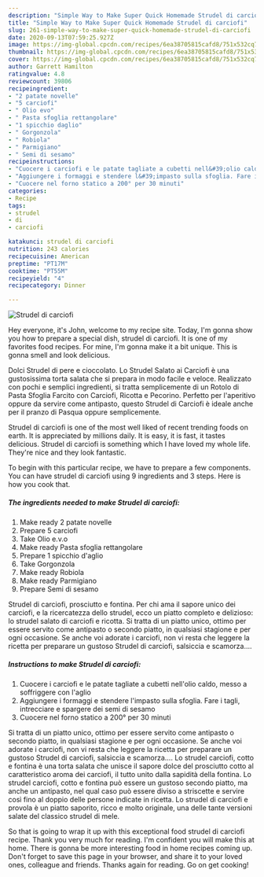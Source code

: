 ```yaml
---
description: "Simple Way to Make Super Quick Homemade Strudel di carciofi"
title: "Simple Way to Make Super Quick Homemade Strudel di carciofi"
slug: 261-simple-way-to-make-super-quick-homemade-strudel-di-carciofi
date: 2020-09-13T07:59:25.927Z
image: https://img-global.cpcdn.com/recipes/6ea38705815cafd8/751x532cq70/strudel-di-carciofi-recipe-main-photo.jpg
thumbnail: https://img-global.cpcdn.com/recipes/6ea38705815cafd8/751x532cq70/strudel-di-carciofi-recipe-main-photo.jpg
cover: https://img-global.cpcdn.com/recipes/6ea38705815cafd8/751x532cq70/strudel-di-carciofi-recipe-main-photo.jpg
author: Garrett Hamilton
ratingvalue: 4.8
reviewcount: 39806
recipeingredient:
- "2 patate novelle"
- "5 carciofi"
- " Olio evo"
- " Pasta sfoglia rettangolare"
- "1 spicchio daglio"
- " Gorgonzola"
- " Robiola"
- " Parmigiano"
- " Semi di sesamo"
recipeinstructions:
- "Cuocere i carciofi e le patate tagliate a cubetti nell&#39;olio caldo, messo a soffriggere con l&#39;aglio"
- "Aggiungere i formaggi e stendere l&#39;impasto sulla sfoglia. Fare i tagli, intrecciare e spargere dei semi di sesamo"
- "Cuocere nel forno statico a 200° per 30 minuti"
categories:
- Recipe
tags:
- strudel
- di
- carciofi

katakunci: strudel di carciofi 
nutrition: 243 calories
recipecuisine: American
preptime: "PT17M"
cooktime: "PT55M"
recipeyield: "4"
recipecategory: Dinner

---
```



![Strudel di carciofi](https://img-global.cpcdn.com/recipes/6ea38705815cafd8/751x532cq70/strudel-di-carciofi-recipe-main-photo.jpg)

Hey everyone, it's John, welcome to my recipe site. Today, I'm gonna show you how to prepare a special dish, strudel di carciofi. It is one of my favorites food recipes. For mine, I'm gonna make it a bit unique. This is gonna smell and look delicious.

Dolci Strudel di pere e cioccolato. Lo Strudel Salato ai Carciofi è una gustosissima torta salata che si prepara in modo facile e veloce. Realizzato con pochi e semplici ingredienti, si tratta semplicemente di un Rotolo di Pasta Sfoglia Farcito con Carciofi, Ricotta e Pecorino. Perfetto per l&#39;aperitivo oppure da servire come antipasto, questo Strudel di Carciofi è ideale anche per il pranzo di Pasqua oppure semplicemente.

Strudel di carciofi is one of the most well liked of recent trending foods on earth. It is appreciated by millions daily. It is easy, it is fast, it tastes delicious. Strudel di carciofi is something which I have loved my whole life. They're nice and they look fantastic.


To begin with this particular recipe, we have to prepare a few components. You can have strudel di carciofi using 9 ingredients and 3 steps. Here is how you cook that.

<!--inarticleads1-->

##### The ingredients needed to make Strudel di carciofi:

1. Make ready 2 patate novelle
1. Prepare 5 carciofi
1. Take  Olio e.v.o
1. Make ready  Pasta sfoglia rettangolare
1. Prepare 1 spicchio d&#39;aglio
1. Take  Gorgonzola
1. Make ready  Robiola
1. Make ready  Parmigiano
1. Prepare  Semi di sesamo


Strudel di carciofi, prosciutto e fontina. Per chi ama il sapore unico dei carciofi, e la ricercatezza dello strudel, ecco un piatto completo e delizioso: lo strudel salato di carciofi e ricotta. Si tratta di un piatto unico, ottimo per essere servito come antipasto o secondo piatto, in qualsiasi stagione e per ogni occasione. Se anche voi adorate i carciofi, non vi resta che leggere la ricetta per preparare un gustoso Strudel di carciofi, salsiccia e scamorza…. 

<!--inarticleads2-->

##### Instructions to make Strudel di carciofi:

1. Cuocere i carciofi e le patate tagliate a cubetti nell&#39;olio caldo, messo a soffriggere con l&#39;aglio
1. Aggiungere i formaggi e stendere l&#39;impasto sulla sfoglia. Fare i tagli, intrecciare e spargere dei semi di sesamo
1. Cuocere nel forno statico a 200° per 30 minuti


Si tratta di un piatto unico, ottimo per essere servito come antipasto o secondo piatto, in qualsiasi stagione e per ogni occasione. Se anche voi adorate i carciofi, non vi resta che leggere la ricetta per preparare un gustoso Strudel di carciofi, salsiccia e scamorza…. Lo strudel carciofi, cotto e fontina è una torta salata che unisce il sapore dolce del prosciutto cotto al caratteristico aroma dei carciofi, il tutto unito dalla sapidità della fontina. Lo strudel carciofi, cotto e fontina può essere un gustoso secondo piatto, ma anche un antipasto, nel qual caso può essere diviso a striscette e servire così fino al doppio delle persone indicate in ricetta. Lo strudel di carciofi e provola è un piatto saporito, ricco e molto originale, una delle tante versioni salate del classico strudel di mele. 

So that is going to wrap it up with this exceptional food strudel di carciofi recipe. Thank you very much for reading. I'm confident you will make this at home. There is gonna be more interesting food in home recipes coming up. Don't forget to save this page in your browser, and share it to your loved ones, colleague and friends. Thanks again for reading. Go on get cooking!
